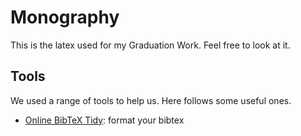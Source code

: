 # Monography

This is the latex used for my Graduation Work. Feel free to look at it.

## Tools 

We used a range of tools to help us. Here follows some useful ones.

- [Online BibTeX Tidy](https://flamingtempura.github.io/bibtex-tidy/): format your bibtex